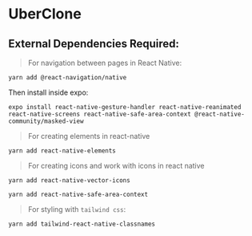 # UberClone



## External Dependencies Required:

> For navigation between pages in React Native:
```
yarn add @react-navigation/native
```
Then install inside expo:
```
expo install react-native-gesture-handler react-native-reanimated react-native-screens react-native-safe-area-context @react-native-community/masked-view
```
> For creating elements in react-native
```
yarn add react-native-elements
```

> For creating icons and work with icons in react native
```
yarn add react-native-vector-icons
```
```
yarn add react-native-safe-area-context
```

> For styling with `tailwind css`:

```
yarn add tailwind-react-native-classnames
```